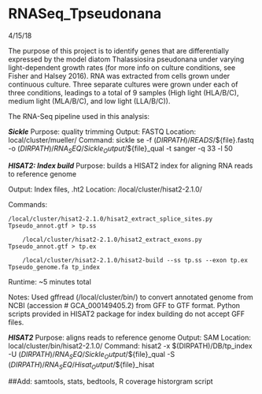 # RNASeq_Tpseudonana

4/15/18

The purpose of this project is to identify genes that are differentially expressed by the model diatom Thalassiosira
pseudonana under varying light-dependent growth rates (for more info on culture conditions, see Fisher and Halsey 2016).
RNA was extracted from cells grown under continuous culture. Three separate cultures were grown under each of three
conditions, leadings to a total of 9 samples (High light (HLA/B/C), medium light (MLA/B/C), and low light (LLA/B/C)).

The RNA-Seq pipeline used in this analysis:

***Sickle***
Purpose: quality trimming
Output: FASTQ
Location: local/cluster/mueller/
Command: sickle se -f $(DIRPATH)/READS/$${file}.fastq -o $(DIRPATH)/RNA_SEQ/Sickle_Output/$${file}_qual -t sanger -q 33 -l 50

***HISAT2: Index build***
Purpose: builds a HISAT2 index for aligning RNA reads to reference genome

Output: Index files, .ht2
Location: /local/cluster/hisat2-2.1.0/

Commands:

	/local/cluster/hisat2-2.1.0/hisat2_extract_splice_sites.py Tpseudo_annot.gtf > tp.ss
	
        /local/cluster/hisat2-2.1.0/hisat2_extract_exons.py Tpseudo_annot.gtf > tp.ex
	
        /local/cluster/hisat2-2.1.0/hisat2-build --ss tp.ss --exon tp.ex Tpseudo_genome.fa tp_index
	
Runtime: ~5 minutes total

Notes: Used gffread (/local/cluster/bin/) to convert annotated genome from NCBI (accession # GCA_000149405.2) from GFF to GTF format. Python scripts provided in HISAT2 package for index building do not accept GFF files.

***HISAT2***
Purpose: aligns reads to reference genome
Output: SAM
Location: local/cluster/bin/hisat2-2.1.0/
Command: hisat2 -x $(DIRPATH)/DB/tp_index -U $(DIRPATH)/RNA_SEQ/Sickle_Output/$${file}_qual -S $(DIRPATH)/RNA_SEQ/Hisat_Output/$${file}_hisat

##Add: samtools, stats, bedtools, R coverage historgram script



